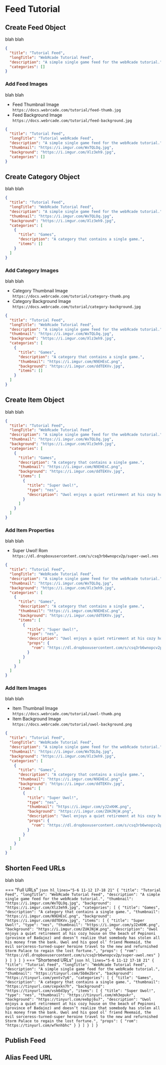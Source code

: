 # Feed Tutorial

## Create Feed Object

blah blah

``` json 
{
  "title": "Tutorial Feed",
  "longTitle": "WebЯcade Tutorial Feed",
  "description": "A simple single game feed for the webЯcade tutorial.",
  "categories": []
}
```

### Add Feed Images

blah blah

* Feed Thumbnail Image<br>`https://docs.webrcade.com/tutorial/feed-thumb.jpg`
* Feed Background Image<br>`https://docs.webrcade.com/tutorial/feed-background.jpg`

``` json hl_lines="5-6"
{
  "title": "Tutorial Feed",
  "longTitle": "Tutorial webЯcade Feed",
  "description": "A simple single game feed for the webЯcade tutorial.",
  "thumbnail": "https://i.imgur.com/WxTQLOq.jpg",
  "background": "https://i.imgur.com/Xlz3eh9.jpg",
  "categories": []
}
```

## Create Category Object

blah blah

``` json hl_lines="8-12"
{
  "title": "Tutorial Feed",
  "longTitle": "WebЯcade Tutorial Feed",
  "description": "A simple single game feed for the webЯcade tutorial.",
  "thumbnail": "https://i.imgur.com/WxTQLOq.jpg",
  "background": "https://i.imgur.com/Xlz3eh9.jpg",
  "categories": [
    {
      "title": "Games",
      "description": "A category that contains a single game.",
      "items": []
    }
  ]
}
```

### Add Category Images

blah blah

* Category Thumbnail Image<br>`https://docs.webrcade.com/tutorial/category-thumb.png`
* Category Background Image<br>`https://docs.webrcade.com/tutorial/category-background.jpg`

``` json hl_lines="11-12"
{
  "title": "Tutorial Feed",
  "longTitle": "WebЯcade Tutorial Feed",
  "description": "A simple single game feed for the webЯcade tutorial.",
  "thumbnail": "https://i.imgur.com/WxTQLOq.jpg",
  "background": "https://i.imgur.com/Xlz3eh9.jpg",
  "categories": [
    {
      "title": "Games",
      "description": "A category that contains a single game.",
      "thumbnail": "https://i.imgur.com/N9EHEsC.png",
      "background": "https://i.imgur.com/ddTEKVv.jpg",
      "items": []
    }
  ]
}
```

## Create Item Object

blah blah

``` json hl_lines="14-18"
{
  "title": "Tutorial Feed",
  "longTitle": "WebЯcade Tutorial Feed",
  "description": "A simple single game feed for the webЯcade tutorial.",
  "thumbnail": "https://i.imgur.com/WxTQLOq.jpg",
  "background": "https://i.imgur.com/Xlz3eh9.jpg",
  "categories": [
    {
      "title": "Games",
      "description": "A category that contains a single game.",
      "thumbnail": "https://i.imgur.com/N9EHEsC.png",
      "background": "https://i.imgur.com/ddTEKVv.jpg",
      "items": [
        {
          "title": "Super Uwol!",
          "type": "nes",
          "description": "Uwol enjoys a quiet retirement at his cozy house on the beach of Pepinoni (province of Badajoz) and doesn’t realize that somebody has stolen all his money from the bank. Uwol and his good ol’ friend Meemaid, the evil sorceress-turned-super heroine travel to the new and refurnished Storm Palace to regain the lost fortune.",
        }
      ]
    }
  ]
}
```

### Add Item Properties

blah blah

* Super Uwol! Rom<br>`https://dl.dropboxusercontent.com/s/csq3rb6wnopcv2p/super-uwol.nes`

``` json hl_lines="18-20"
{
  "title": "Tutorial Feed",
  "longTitle": "WebЯcade Tutorial Feed",
  "description": "A simple single game feed for the webЯcade tutorial.",
  "thumbnail": "https://i.imgur.com/WxTQLOq.jpg",
  "background": "https://i.imgur.com/Xlz3eh9.jpg",
  "categories": [
    {
      "title": "Games",
      "description": "A category that contains a single game.",
      "thumbnail": "https://i.imgur.com/N9EHEsC.png",
      "background": "https://i.imgur.com/ddTEKVv.jpg",
      "items": [
        {
          "title": "Super Uwol!",
          "type": "nes",
          "description": "Uwol enjoys a quiet retirement at his cozy house on the beach of Pepinoni (province of Badajoz) and doesn’t realize that somebody has stolen all his money from the bank. Uwol and his good ol’ friend Meemaid, the evil sorceress-turned-super heroine travel to the new and refurnished Storm Palace to regain the lost fortune.",
          "props": {
            "rom": "https://dl.dropboxusercontent.com/s/csq3rb6wnopcv2p/super-uwol.nes"
          }
        }
      ]
    }
  ]
}
```

### Add Item Images

blah blah

* Item Thumbnail Image<br>`https://docs.webrcade.com/tutorial/uwol-thumb.png`
* Item Background Image<br>`https://docs.webrcade.com/tutorial/uwol-background.png`

``` json hl_lines="17-18"
{
  "title": "Tutorial Feed",
  "longTitle": "WebЯcade Tutorial Feed",
  "description": "A simple single game feed for the webЯcade tutorial.",
  "thumbnail": "https://i.imgur.com/WxTQLOq.jpg",
  "background": "https://i.imgur.com/Xlz3eh9.jpg",
  "categories": [
    {
      "title": "Games",
      "description": "A category that contains a single game.",
      "thumbnail": "https://i.imgur.com/N9EHEsC.png",
      "background": "https://i.imgur.com/ddTEKVv.jpg",
      "items": [
        {
          "title": "Super Uwol!",
          "type": "nes",
          "thumbnail": "https://i.imgur.com/yJ2xKHK.png",
          "background": "https://i.imgur.com/ZUHJNjW.png",
          "description": "Uwol enjoys a quiet retirement at his cozy house on the beach of Pepinoni (province of Badajoz) and doesn’t realize that somebody has stolen all his money from the bank. Uwol and his good ol’ friend Meemaid, the evil sorceress-turned-super heroine travel to the new and refurnished Storm Palace to regain the lost fortune.",
          "props": {
            "rom": "https://dl.dropboxusercontent.com/s/csq3rb6wnopcv2p/super-uwol.nes"
          }
        }
      ]
    }
  ]
}
```

## Shorten Feed URLs

blah blah

=== "Full URLs"
    ``` json hl_lines="5-6 11-12 17-18 21"
    {
      "title": "Tutorial Feed",
      "longTitle": "WebЯcade Tutorial Feed",
      "description": "A simple single game feed for the webЯcade tutorial.",
      "thumbnail": "https://i.imgur.com/WxTQLOq.jpg",
      "background": "https://i.imgur.com/Xlz3eh9.jpg",
      "categories": [
        {
          "title": "Games",
          "description": "A category that contains a single game.",
          "thumbnail": "https://i.imgur.com/N9EHEsC.png",
          "background": "https://i.imgur.com/ddTEKVv.jpg",
          "items": [
            {
              "title": "Super Uwol!",
              "type": "nes",
              "thumbnail": "https://i.imgur.com/yJ2xKHK.png",
              "background": "https://i.imgur.com/ZUHJNjW.png",
              "description": "Uwol enjoys a quiet retirement at his cozy house on the beach of Pepinoni (province of Badajoz) and doesn’t realize that somebody has stolen all his money from the bank. Uwol and his good ol’ friend Meemaid, the evil sorceress-turned-super heroine travel to the new and refurnished Storm Palace to regain the lost fortune.",
              "props": {
                "rom": "https://dl.dropboxusercontent.com/s/csq3rb6wnopcv2p/super-uwol.nes"
              }
            }
          ]
        }
      ]
    }
    ```
=== "Shortened URLs"
    ``` json hl_lines="5-6 11-12 17-18 21"
    {
      "title": "Tutorial Feed",
      "longTitle": "WebЯcade Tutorial Feed",
      "description": "A simple single game feed for the webЯcade tutorial.",
      "thumbnail": "https://tinyurl.com/5b8e2brx",
      "background": "https://tinyurl.com/yentv7y6",
      "categories": [
        {
          "title": "Games",
          "description": "A category that contains a single game.",
          "thumbnail": "https://tinyurl.com/cepxkn7h",
          "background": "https://tinyurl.com/vsk6d3py",
          "items": [
            {
              "title": "Super Uwol!",
              "type": "nes",
              "thumbnail": "https://tinyurl.com/mh3epukr",
              "background": "https://tinyurl.com/eebpj6u7",
              "description": "Uwol enjoys a quiet retirement at his cozy house on the beach of Pepinoni (province of Badajoz) and doesn’t realize that somebody has stolen all his money from the bank. Uwol and his good ol’ friend Meemaid, the evil sorceress-turned-super heroine travel to the new and refurnished Storm Palace to regain the lost fortune.",
              "props": {
                "rom": "https://tinyurl.com/wfknhbhc"
              }
            }
          ]
        }
      ]
    }
    ```

## Publish Feed

## Alias Feed URL

